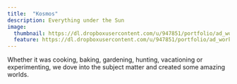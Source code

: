 ```yaml
---
title:  "Kosmos"
description: Everything under the Sun
image:
  thumbnail: https://dl.dropboxusercontent.com/u/947851/portfolio/ad_work/kosmos.jpg
  feature: https://dl.dropboxusercontent.com/u/947851/portfolio/ad_work/kosmos.jpg
---
```

Whether it was cooking, baking, gardening, hunting, vacationing or experimenting, we dove into the subject matter and created some amazing worlds.
